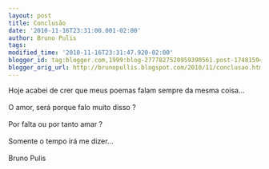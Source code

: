 ```yaml
---
layout: post
title: Conclusão
date: '2010-11-16T23:31:00.001-02:00'
author: Bruno Pulis
tags: 
modified_time: '2010-11-16T23:31:47.920-02:00'
blogger_id: tag:blogger.com,1999:blog-2777827520959390561.post-1748159481345833002
blogger_orig_url: http://brunopullis.blogspot.com/2010/11/conclusao.html
---
```


Hoje acabei de crer que meus poemas falam sempre da mesma coisa... <br /><br />O amor, será porque falo muito disso ? <br /><br />Por falta ou por tanto amar ? <br /><br />Somente o tempo irá me dizer...<br /><br />Bruno Pulis